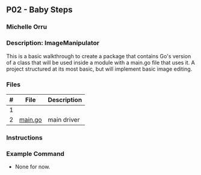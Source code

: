 ## P02 - Baby Steps
### Michelle Orru
### Description: ImageManipulator

This is a basic walkthrough to create a package that contains Go's version of a class that will be used inside a module with a main.go file that uses it. A project structured at its most basic, but will implement basic image editing.

### Files

|   #   | File             | Description                                        |
| :---: | ---------------- | -------------------------------------------------- |
|   1   | []() |    |
|   2   | [main.go]() | main driver|


### Instructions

### Example Command

- None for now. 
